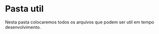 # Pasta util

Nesta pasta colocaremos todos os arquivos que podem ser util em tempo desenvolvimento.